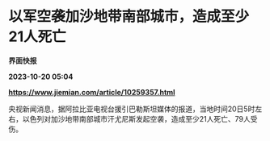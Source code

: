 # 以军空袭加沙地带南部城市，造成至少21人死亡
**界面快报**

**2023-10-20 05:04**

**https://www.jiemian.com/article/10259357.html**

央视新闻消息，据阿拉比亚电视台援引巴勒斯坦媒体的报道，当地时间20日5时左右，以色列对加沙地带南部城市汗尤尼斯发起空袭，造成至少21人死亡、79人受伤。
